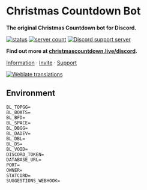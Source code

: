 # Christmas Countdown Bot

**The original Christmas Countdown bot for Discord.**

[![status](https://top.gg/api/widget/status/509851616216875019.svg)](https://top.gg/bot/509851616216875019)
[![server count](https://top.gg/api/widget/servers/509851616216875019.svg)](https://top.gg/bot/509851616216875019)
[![Discord support server](https://discordapp.com/api/guilds/451745464480432129/embed.png?style=shield)](https://go.eartharoid.me/discord)

**Find out more at [christmascountdown.live/discord](https://christmascountdown.live/discord?ref=github.com).**

[Information](https://christmascountdown.live/discord?ref=github.com) · [Invite](https://christmascountdown.live/invite) · [Support](https://go.eartharoid.me/discord)

[![Weblate translations](https://i18n.capestar.net/widgets/christmas-countdown/-/bot/open-graph.png)](https://i18n.capestar.net/engage/christmas-countdown/)

## Environment

```
BL_TOPGG=
BL_BOATS=
BL_BFD=
BL_SPACE=
BL_DBGG=
BL_DADEV=
BL_DBL=
BL_DS=
BL_VOID=
DISCORD_TOKEN=
DATABASE_URL=
PORT=
OWNER=
STATCORD=
SUGGESTIONS_WEBHOOK=
```